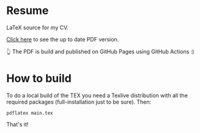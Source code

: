 # Resume

LaTeX source for my CV.

[Click here](http://gerardbosch.github.io/cv) to see the up to date PDF version.

👆 The PDF is build and published on GitHub Pages using GitHub Actions :)

# How to build

To do a local build of the TEX you need a Texlive distribution with all the required packages (full-installation just
to be sure).
Then:

```
pdflatex main.tex
```

That's it!